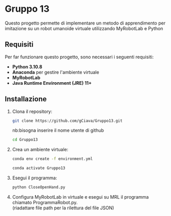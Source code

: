 # Gruppo 13

Questo progetto permette di implementare un metodo di apprendimento per imitazione su un robot umanoide virtuale utilizzando MyRobotLab e Python

## Requisiti

Per far funzionare questo progetto, sono necessari i seguenti requisiti:
- **Python 3.10.8** 
- **Anaconda** per gestire l'ambiente virtuale
- **MyRobotLab** 
- **Java Runtime Environment (JRE) 11+**

## Installazione

1. Clona il repository:
   ```bash
   git clone https://github.com/gCiava/Gruppo13.git
   ```
   nb:bisogna inserire il nome utente di github
   ```bash
   cd Gruppo13
   ```
   
2. Crea un ambiente virtuale:
   ```bash
   conda env create -f environment.yml
   ```
   ```bash
   conda activate Gruppo13
   ```
   
3. Esegui il programma:
   ```bash
   python CloseOpenHand.py
   ```
   
4. Configura MyRobotLab in virtuale e esegui su MRL il programma chiamato ProgrammaRobot.py.  
(riadattare file path per la rilettura del file JSON)

